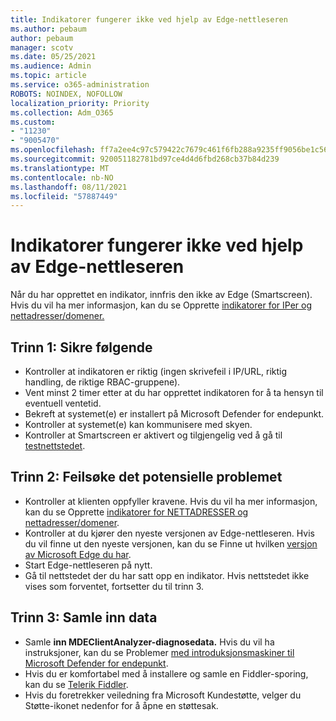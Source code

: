 ```yaml
---
title: Indikatorer fungerer ikke ved hjelp av Edge-nettleseren
ms.author: pebaum
author: pebaum
manager: scotv
ms.date: 05/25/2021
ms.audience: Admin
ms.topic: article
ms.service: o365-administration
ROBOTS: NOINDEX, NOFOLLOW
localization_priority: Priority
ms.collection: Adm_O365
ms.custom:
- "11230"
- "9005470"
ms.openlocfilehash: ff7a2ee4c97c579422c7679c461f6fb288a9235ff9056be1c56e80b1d6379723
ms.sourcegitcommit: 920051182781bd97ce4d4d6fbd268cb37b84d239
ms.translationtype: MT
ms.contentlocale: nb-NO
ms.lasthandoff: 08/11/2021
ms.locfileid: "57887449"
---
```

# <a name="indicators-dont-work-using-edge-browser"></a>Indikatorer fungerer ikke ved hjelp av Edge-nettleseren

Når du har opprettet en indikator, innfris den ikke av Edge (Smartscreen). Hvis du vil ha mer informasjon, kan du se Opprette [indikatorer for IPer og nettadresser/domener.](https://docs.microsoft.com/microsoft-365/security/defender-endpoint/indicator-ip-domain)

## <a name="step-1-ensure-the-following"></a>Trinn 1: Sikre følgende

- Kontroller at indikatoren er riktig (ingen skrivefeil i IP/URL, riktig handling, de riktige RBAC-gruppene).
- Vent minst 2 timer etter at du har opprettet indikatoren for å ta hensyn til eventuell ventetid.
- Bekreft at systemet(e) er installert på Microsoft Defender for endepunkt.
- Kontroller at systemet(e) kan kommunisere med skyen.
- Kontroller at Smartscreen er aktivert og tilgjengelig ved å gå til [testnettstedet](https://demo.smartscreen.msft.net).

## <a name="step-2-troubleshoot-the-potential-issue"></a>Trinn 2: Feilsøke det potensielle problemet

- Kontroller at klienten oppfyller kravene. Hvis du vil ha mer informasjon, kan du se Opprette [indikatorer for NETTADRESSER og nettadresser/domener](https://docs.microsoft.com/microsoft-365/security/defender-endpoint/indicator-ip-domain).
- Kontroller at du kjører den nyeste versjonen av Edge-nettleseren. Hvis du vil finne ut den nyeste versjonen, kan du se Finne ut hvilken [versjon av Microsoft Edge du har](https://support.microsoft.com/microsoft-edge/find-out-which-version-of-microsoft-edge-you-have-c726bee8-c42e-e472-e954-4cf5123497eb).
- Start Edge-nettleseren på nytt.
- Gå til nettstedet der du har satt opp en indikator. Hvis nettstedet ikke vises som forventet, fortsetter du til trinn 3. 

## <a name="step-3-collect-data"></a>Trinn 3: Samle inn data

- Samle **inn MDEClientAnalyzer-diagnosedata.** Hvis du vil ha instruksjoner, kan du se Problemer [med introduksjonsmaskiner til Microsoft Defender for endepunkt](issues-with-onboarding-machines.md).
- Hvis du er komfortabel med å installere og samle en Fiddler-sporing, kan du se [Telerik Fiddler](http://www.telerik.com/fiddler).
- Hvis du foretrekker veiledning fra Microsoft Kundestøtte, velger du Støtte-ikonet nedenfor for å åpne en støttesak.
